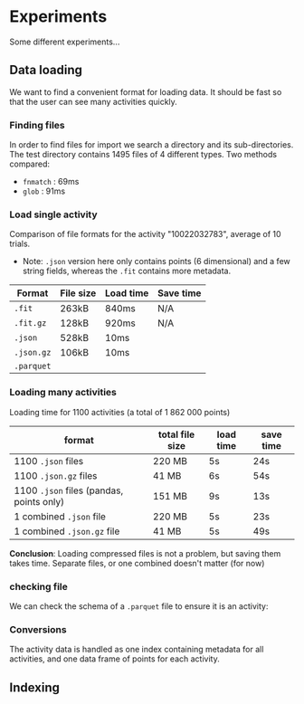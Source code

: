 # Experiments

Some different experiments...

## Data loading

We want to find a convenient format for loading data. It should be fast so that the user can see many activities quickly.

### Finding files

In order to find files for import we search a directory and its sub-directories. The test directory contains 1495 files of 4 different types. Two methods compared:

-   `fnmatch` : 69ms
-   `glob` : 91ms

### Load single activity

Comparison of file formats for the activity "10022032783", average of 10 trials.

-   Note: `.json` version here only contains points (6 dimensional) and a few string fields, whereas the `.fit` contains more metadata.

| Format     | File size | Load time | Save time |
|------------|-----------|-----------|-----------|
| `.fit`     | 263kB     | 840ms     | N/A       |
| `.fit.gz`  | 128kB     | 920ms     | N/A       |
| `.json`    | 528kB     | 10ms      |           |
| `.json.gz` | 106kB     | 10ms      |           |
| `.parquet` |           |           |           |

### Loading many activities

Loading time for 1100 activities (a total of 1 862 000 points)

| format                                   | total file size | load time | save time |
|----------------------|-----------------|-----------------|-----------------|
| 1100 `.json` files                       | 220 MB          | 5s        | 24s       |
| 1100 `.json.gz` files                    | 41 MB           | 6s        | 54s       |
| 1100 `.json` files (pandas, points only) | 151 MB          | 9s        | 13s       |
| 1 combined `.json` file                  | 220 MB          | 5s        | 23s       |
| 1 combined `.json.gz` file               | 41 MB           | 5s        | 49s       |

**Conclusion**: Loading compressed files is not a problem, but saving them takes time. Separate files, or one combined doesn't matter (for now)

### checking file

We can check the schema of a `.parquet` file to ensure it is an activity:

### Conversions

The activity data is handled as one index containing metadata for all activities, and one data frame of points for each activity.

## Indexing